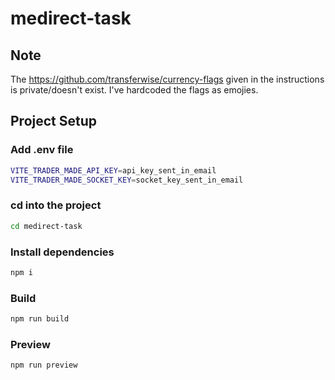 # medirect-task

## Note

The https://github.com/transferwise/currency-flags given in the instructions is private/doesn't exist. I've hardcoded the flags as emojies.

## Project Setup

### Add .env file

```sh
VITE_TRADER_MADE_API_KEY=api_key_sent_in_email
VITE_TRADER_MADE_SOCKET_KEY=socket_key_sent_in_email
```

### cd into the project

```sh
cd medirect-task
```

### Install dependencies

```sh
npm i
```

### Build

```sh
npm run build
```

### Preview

```sh
npm run preview
```
